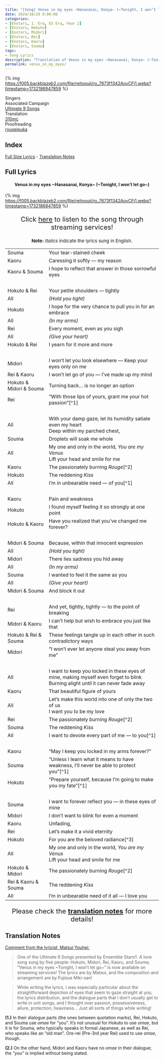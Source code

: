 ```yaml
---
title: "[Song] Venus in my eyes ~Hanasanai, Konya~ (~Tonight, I won’t let go~)"
date: 2024/10/29 8:00:00
categories:
- [Enstars, 1. Era, ES Era, Year 2]
- [Enstars, Hokuto]
- [Enstars, Midori]
- [Enstars, Rei]
- [Enstars, Kaoru]
- [Enstars, Souma]
tags:
- Song Lyrics
description: "Translation of Venus in my eyes ~Hanasanai, Konya~ (~Tonight, I won’t let go~) Song Lyrics by 310mc. Sung by Hokuto, Midori, Rei, Kaoru, and Souma."
permalink: venus_in_my_eyes/
---
```


{% img https://f005.backblazeb2.com/file/reitoouji/ro_7673f1342AovCFj1.webp?timestamp=1732186947859 %}

<div class="three-wrapper" style="--storyColor:#5ac189;--storyColor-rgb:90,193,137;--storyColor-h:147.4;--storyColor-s:45.4%;--storyColor-l:55.5%;">
    <div class="info-area">
        <div class="info">
            <div class="info-item characters">
                <div class="label">
                    Singers
                </div>
                <div class="value">
                  <a href="/categories/Enstars/Hokuto" character="Hokuto"></a>
                  <a href="/categories/Enstars/Midori" character="Midori"></a>
                  <a href="/categories/Enstars/Rei" character="Rei"></a>
                  <a href="/categories/Enstars/Kaoru" character="Kaoru"></a>
                  <a href="/categories/Enstars/Souma" character="Souma"></a>
                </div>
            </div>
            <div class="info-item one">
                <div class="label">
                    Associated Campaign
                </div>
                <div class="value">
                    <a href="https://ensemble-stars.fandom.com/wiki/Ultimate_9_Songs">Ultimate 9 Songs</a>
                </div>
            </div>
            <div class="info-item two">
                <div class="label">
                    Translation
                </div>
                <div class="value">
                    <a href="/about">310mc</a>
                </div>
            </div>
            <div class="info-item three">
                <div class="label">
                   Proofreading
                </div>
                <div class="value">
                    <a href="https://ryuseipuka.notion.site/proofed-by-ryuseipuka-020757643ea94baabea5e7d21f325a8b" target="_blank">ryuseipuka</a>
                </div>
            </div>
        </div>
    </div>
</div>

<!-- more -->

## Index
<a href="#Full-Lyrics">Full Size Lyrics</a> - <a href="#Translation-Notes">Translation Notes</a></p>

## Full Lyrics

<h4 style="text-align:center;">Venus in my eyes ~Hanasanai, Konya~ (~Tonight, I won’t let go~)</h4>

{% img https://f005.backblazeb2.com/file/reitoouji/ro_7673f1342AovCFj1.webp?timestamp=1732186947859 %}

<p style="text-align:center;font-size:22px;">Click <a href="https://fwinc.lnk.to/8g0okQ" target="_blank">here</a> to listen to the song through streaming services!</p>

<p style="text-align:center;font-size:15px;"><b>Note:</b> <em>Italics</em> indicate the lyrics sung in English.</p>

<table class="lyrics">
  <tr>
    <td class="name"><span class="Souma">Souma</span></td>
    <td>Your tear-stained cheek</td>
  </tr>
  <tr>
    <td class="name"><span class="Kaoru">Kaoru</span></td>
    <td>Caressing it softly — my reason</td>
  </tr>
  <tr>
    <td class="name"><span class="Kaoru">Kaoru</span> & <span class="Souma">Souma</span></td>
    <td>I hope to reflect that answer in those sorrowful eyes</td>
  </tr>
  <tr>
    <td><br></td>
    <td><br></td>
  </tr>
  <tr>
    <td class="name"><span class="Hokuto">Hokuto</span> & <span class="Rei">Rei</span></td>
    <td>Your petite shoulders — tightly</td>
  </tr>
  <tr>
    <td class="name">All</td>
    <td><em>(Hold you tight)</em></td>
  </tr>
  <tr>
    <td class="name"><span class="Hokuto">Hokuto</span></td>
    <td>I hope for the very chance to pull you in for an embrace</td>
  </tr>
  <tr>
    <td class="name">All</td>
    <td><em>(In my arms)</em></td>
  </tr>
  <tr>
    <td class="name"><span class="Rei">Rei</span></td>
    <td>Every moment, even as you sigh</td>
  </tr>
  <tr>
    <td class="name">All</td>
    <td><em>(Give your heart)</em></td>
  </tr>
  <tr>
    <td class="name"><span class="Hokuto">Hokuto</span> & <span class="Rei">Rei</span></td>
    <td>I yearn for it more and more</td>
  </tr>
  <tr>
    <td><br></td>
    <td><br></td>
  </tr>
  <tr>
    <td class="name"><span class="Midori">Midori</span></td>
    <td>I won’t let you look elsewhere — Keep your eyes only on me</td>
  </tr>
  <tr>
    <td class="name"><span class="Rei">Rei</span> & <span class="Kaoru">Kaoru</span></td>
    <td>I won’t let go of you — I’ve made up my mind</td>
  </tr>
  <tr>
    <td class="name"><span class="Hokuto">Hokuto</span> & <span class="Midori">Midori</span> & <span class="Souma">Souma</span></td>
    <td>Turning back… is no longer an option</td>
  </tr>
  <tr>
    <td class="name"><span class="Rei">Rei</span></td>
    <td>“With those lips of yours, grant me your hot passion”[^1]</td>
  </tr>
  <tr>
    <td><br></td>
    <td><br></td>
  </tr>
  <tr>
    <td class="name">All</td>
    <td>
    With your damp gaze, let its humidity satiate even my heart
    <br>
    Deep within my parched chest,
    </td>
  </tr>
  <tr>
    <td class="name"><span class="Souma">Souma</span></td>
    <td>Droplets will soak me whole</td>
  </tr>
  <tr>
    <td class="name">All</td>
    <td>
    My one and only in the world, <em>You are my Venus</em>
    <br>
    Lift your head and smile for me
    </td>
  </tr>
  <tr>
    <td class="name"><span class="Kaoru">Kaoru</span></td>
    <td>The passionately burning <em>Rouge</em>[^2]</td>
  </tr>
  <tr>
    <td class="name"><span class="Hokuto">Hokuto</span></td>
    <td>The reddening <em>Kiss</em></td>
  </tr>
  <tr>
    <td class="name">All</td>
    <td>I’m in unbearable need — of you[^1]</td>
  </tr>
  <tr>
    <td><br></td>
    <td><br></td>
  </tr>
  <tr>
    <td class="name"><span class="Kaoru">Kaoru</span></td>
    <td>Pain and weakness</td>
  </tr>
  <tr>
    <td class="name"><span class="Hokuto">Hokuto</span></td>
    <td>I found myself feeling it so strongly at one point</td>
  </tr>
  <tr>
    <td class="name"><span class="Hokuto">Hokuto</span> & <span class="Kaoru">Kaoru</span></td>
    <td>Have you realized that you’ve changed me forever?</td>
  </tr>
  <tr>
    <td><br></td>
    <td><br></td>
  </tr>
  <tr>
    <td class="name"><span class="Midori">Midori</span> & <span class="Souma">Souma</span></td>
    <td>Because, within that innocent expression</td>
  </tr>
  <tr>
    <td class="name">All</td>
    <td><em>(Hold you tight)</em></td>
  </tr>
  <tr>
    <td class="name"><span class="Midori">Midori</span></td>
    <td>There lies sadness you hid away</td>
  </tr>
  <tr>
    <td class="name">All</td>
    <td><em>(In my arms)</em></td>
  </tr>
  <tr>
    <td class="name"><span class="Souma">Souma</span></td>
    <td>I wanted to feel it the same as you</td>
  </tr>
  <tr>
    <td class="name">All</td>
    <td><em>(Give your heart)</em></td>
  </tr>
  <tr>
    <td class="name"><span class="Midori">Midori</span> & <span class="Souma">Souma</span></td>
    <td>And block it out</td>
  </tr>
  <tr>
    <td><br></td>
    <td><br></td>
  </tr>
  <tr>
    <td class="name"><span class="Rei">Rei</span></td>
    <td>And yet, tightly, tightly — to the point of breaking</td>
  </tr>
  <tr>
    <td class="name"><span class="Midori">Midori</span> & <span class="Kaoru">Kaoru</span></td>
    <td>I can’t help but wish to embrace you just like that</td>
  </tr>
  <tr>
    <td class="name"><span class="Hokuto">Hokuto</span> & <span class="Rei">Rei</span> & <span class="Souma">Souma</span></td>
    <td>These feelings tangle up in each other in such contradictory ways</td>
  </tr>
  <tr>
    <td class="name"><span class="Midori">Midori</span></td>
    <td>“I won’t ever let anyone steal you away from me”</td>
  </tr>
  <tr>
    <td><br></td>
    <td><br></td>
  </tr>
  <tr>
    <td class="name">All</td>
    <td>
    I want to keep you locked in these eyes of mine, making myself even forget to blink
    <br>
    Burning alight until it can never fade away
    </td>
  </tr>
  <tr>
    <td class="name"><span class="Kaoru">Kaoru</span></td>
    <td>That beautiful figure of yours</td>
  </tr>
  <tr>
    <td class="name">All</td>
    <td>
    Let’s make this world into one of only the two of us
    <br>
    I want you to be my love
    </td>
  </tr>
  <tr>
    <td class="name"><span class="Rei">Rei</span></td>
    <td>The passionately burning <em>Rouge</em>[^2]</td>
  </tr>
  <tr>
    <td class="name"><span class="Souma">Souma</span></td>
    <td>The reddening <em>Kiss</em></td>
  </tr>
  <tr>
    <td class="name">All</td>
    <td>I want to devote every part of me — to you[^1]</td>
  </tr>
  <tr>
    <td><br></td>
    <td><br></td>
  </tr>
  <tr>
    <td class="name"><span class="Kaoru">Kaoru</span></td>
    <td>“May I keep you locked in my arms forever?”</td>
  </tr>
  <tr>
    <td class="name"><span class="Souma">Souma</span></td>
    <td>“Unless I learn what it means to have weakness, I’ll never be able to protect you”[^1]</td>
  </tr>
  <tr>
    <td class="name"><span class="Hokuto">Hokuto</span></td>
    <td>“Prepare yourself, because I’m going to make you my fate”[^1]</td>
  </tr>
  <tr>
    <td><br></td>
    <td><br></td>
  </tr>
  <tr>
    <td class="name"><span class="Souma">Souma</span></td>
    <td>I want to forever reflect you — in these eyes of mine</td>
  </tr>
  <tr>
    <td class="name"><span class="Midori">Midori</span></td>
    <td>I don’t want to blink for even a moment</td>
  </tr>
  <tr>
    <td class="name"><span class="Kaoru">Kaoru</span></td>
    <td>Unfading,</td>
  </tr>
  <tr>
    <td class="name"><span class="Rei">Rei</span></td>
    <td>Let’s make it a vivid eternity</td>
  </tr>
  <tr>
    <td class="name"><span class="Hokuto">Hokuto</span></td>
    <td>For you are the beloved radiance[^3]</td>
  </tr>
  <tr>
    <td class="name">All</td>
    <td>
    My one and only in the world, <em>You are my Venus</em>
    <br>
    Lift your head and smile for me
    </td>
  </tr>
  <tr>
    <td class="name"><span class="Hokuto">Hokuto</span> & <span class="Midori">Midori</span></td>
    <td>The passionately burning <em>Rouge</em>[^2]</td>
  </tr>
  <tr>
    <td class="name"><span class="Rei">Rei</span> & <span class="Kaoru">Kaoru</span> & <span class="Souma">Souma</span></td>
    <td>The reddening <em>Kiss</em></td>
  </tr>
  <tr>
    <td class="name">All</td>
    <td>I’m in unbearable need of it all — I love you</td>
  </tr>
</table>

<p style="text-align:center;font-size:22px;">Please check the <a href="#Translation-Notes"><b>translation notes</b></a> for more details!</p>

<div class="navigation2">
  <a target="_blank" href="/translations/#Index" title="Translations Masterlist"><i class="fa fa-home"></i></a>
  <a href="#top" class="top-arrow" title="Back to Top"><i class="fa fa-arrow-up"></i></a>
</div>

## Translation Notes

<a target="_blank" href="https://x.com/y_matwee/status/1852506334639555029">Comment from the lyricist, Matsui Youhei:</a>

> One of the Ultimate 9 Songs presented by Ensemble Stars!!. A love song sung by five people: Hokuto, Midori, Rei, Kaoru, and Souma; “Venus in my eyes ~Tonight, I won’t let go~” is now available on streaming services! The lyrics are by Matsui, and the composition and arrangement are by Fujisue Miki-san! 

> While writing the lyrics, I was especially particular about the straightforward depiction of eyes that seem to gaze straight at you, the lyrics distribution, and the dialogue parts that I don’t usually get to write in unit songs, and I thought over passion, possessiveness, allure, protection, heaviness… Just all sorts of things while writing!

<!--<b>(1.)</b> <i>Translator’s note:</i> The persona of this song uses <em>ore</em> (for “I”) and <em>omae</em> (for “you”), and both pronouns give a masculine and rough feeling to the persona and the song. <em>Omae</em> is only used five times, and all have been marked.-->

<b>(1.)</b> In their dialogue parts (the ones between quotation marks), Rei, Hokuto, and Souma use <em>omae</em> for “you”. It’s not unusual for Hokuto to use <em>omae</em>, but it is for Souma, who typically speaks in formal Japanese, as well as Rei, who speaks like an “old man”. Ore-rei (Pre-3rd year Rei) used to use <em>omae</em>, though.

<b>(2.)</b> On the other hand, Midori and Kaoru have no <em>omae</em> in their dialogue; the “you” is implied without being stated. 

[^1]: Here, the lyrics use <em>omae</em> for “you”. <em>Omae</em> gives a masculine and rough feel, fitting of the mature and passionate love the singers have. See the <a href="#Translation-Notes">translation notes</a> for more information.
[^2]: Rouge refers to the cosmetic red blusher or lipstick.
[^3]: This is likely referring to the planet Venus. Venus is the brightest planet in the Solar System, and can usually be seen by the naked eye within the few hours after sunset or before sunrise.